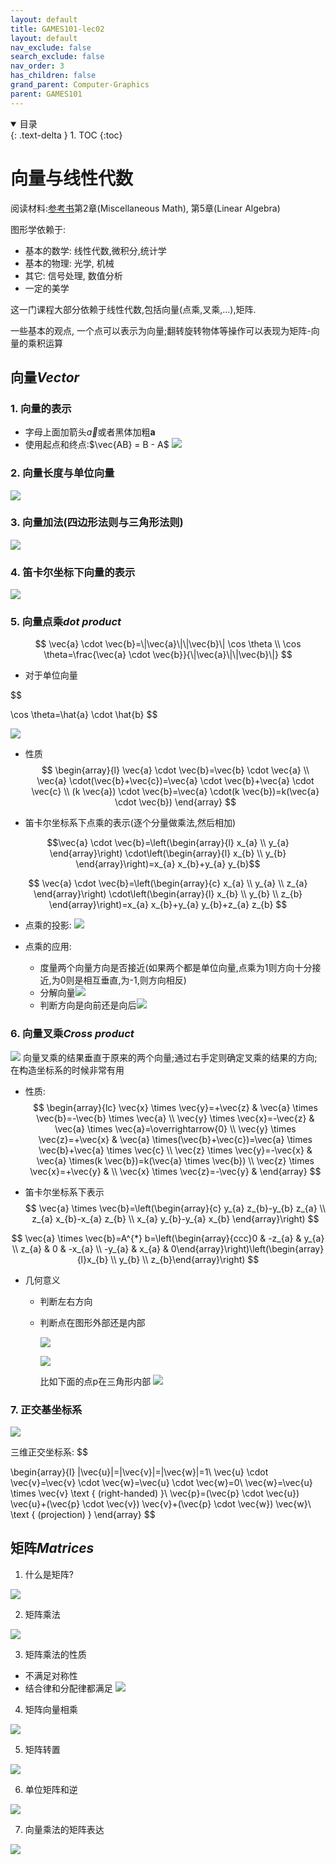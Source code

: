 ```yaml
---
layout: default
title: GAMES101-lec02
layout: default
nav_exclude: false
search_exclude: false
nav_order: 3
has_children: false
grand_parent: Computer-Graphics
parent: GAMES101
---
```


<details open markdown="block">
  <summary>
目录
  </summary>
  {: .text-delta }
1. TOC
{:toc}
</details>



# 向量与线性代数

阅读材料:[参考书](https://gxl-groups.github.io/books/fundamentals-of-computer-graphics-4th.pdf)第2章(Miscellaneous Math), 第5章(Linear Algebra)

图形学依赖于:

- 基本的数学: 线性代数,微积分,统计学
- 基本的物理: 光学, 机械
- 其它: 信号处理, 数值分析
- 一定的美学

这一门课程大部分依赖于线性代数,包括向量(点乘,叉乘,...),矩阵.

一些基本的观点, 一个点可以表示为向量;翻转旋转物体等操作可以表现为矩阵-向量的乘积运算

## 向量*Vector*

### 1. 向量的表示

- 字母上面加箭头$\vec{a}$或者黑体加粗$\boldsymbol{a}$
- 使用起点和终点:$\vec{AB} = B - A$
![](https://s2.loli.net/2022/07/02/G6L7jPZFrYywIAW.png)

### 2. 向量长度与单位向量

![](https://s2.loli.net/2022/07/02/exHjJtgV6hOqwR7.png)

### 3. 向量加法(四边形法则与三角形法则)
![](https://s2.loli.net/2022/07/02/WfseyFqhoAK3MtE.png)

### 4. 笛卡尔坐标下向量的表示

![](https://s2.loli.net/2022/07/02/enfLmroF69MaHgp.png)

### 5. 向量点乘*dot product*

$$
 \vec{a} \cdot \vec{b}=\|\vec{a}\|\|\vec{b}\| \cos \theta \\
  \cos \theta=\frac{\vec{a} \cdot \vec{b}}{\|\vec{a}\|\|\vec{b}\|} 
$$

- 对于单位向量

$$

 \cos \theta=\hat{a} \cdot \hat{b} 
$$

![](https://s2.loli.net/2022/07/02/V8omiMHuXLSYq2d.png)

- 性质
$$
\begin{array}{l}
\vec{a} \cdot \vec{b}=\vec{b} \cdot \vec{a} \\
\vec{a} \cdot(\vec{b}+\vec{c})=\vec{a} \cdot \vec{b}+\vec{a} \cdot \vec{c} \\
(k \vec{a}) \cdot \vec{b}=\vec{a} \cdot(k \vec{b})=k(\vec{a} \cdot \vec{b})
\end{array}
$$

- 笛卡尔坐标系下点乘的表示(逐个分量做乘法,然后相加)

$$\vec{a} \cdot \vec{b}=\left(\begin{array}{l}
x_{a} \\
y_{a}
\end{array}\right) \cdot\left(\begin{array}{l}
x_{b} \\
y_{b}
\end{array}\right)=x_{a} x_{b}+y_{a} y_{b}$$

$$
\vec{a} \cdot \vec{b}=\left(\begin{array}{c}
x_{a} \\
y_{a} \\
z_{a}
\end{array}\right) \cdot\left(\begin{array}{l}
x_{b} \\
y_{b} \\
z_{b}
\end{array}\right)=x_{a} x_{b}+y_{a} y_{b}+z_{a} z_{b}
$$

- 点乘的投影:
![](https://s2.loli.net/2022/07/02/a4Sl6TUeLh9KgBd.png)

- 点乘的应用:
    - 度量两个向量方向是否接近(如果两个都是单位向量,点乘为1则方向十分接近,为0则是相互垂直,为-1,则方向相反)
    - 分解向量![](https://s2.loli.net/2022/07/02/bS4IR1eBWkcHPwh.png)
  - 判断方向是向前还是向后![](https://s2.loli.net/2022/07/02/BvuURPoehOGNJ2l.png)


### 6. 向量叉乘*Cross product*
![](https://s2.loli.net/2022/07/02/hiBRQCWVdw7DJUj.png)
向量叉乘的结果垂直于原来的两个向量;通过右手定则确定叉乘的结果的方向;在构造坐标系的时候非常有用

- 性质:
$$
\begin{array}{lc}
\vec{x} \times \vec{y}=+\vec{z} & \vec{a} \times \vec{b}=-\vec{b} \times \vec{a} \\
\vec{y} \times \vec{x}=-\vec{z} & \vec{a} \times \vec{a}=\overrightarrow{0} \\
\vec{y} \times \vec{z}=+\vec{x} & \vec{a} \times(\vec{b}+\vec{c})=\vec{a} \times \vec{b}+\vec{a} \times \vec{c} \\
\vec{z} \times \vec{y}=-\vec{x} & \vec{a} \times(k \vec{b})=k(\vec{a} \times \vec{b}) \\
\vec{z} \times \vec{x}=+\vec{y} & \\
\vec{x} \times \vec{z}=-\vec{y} &
\end{array}
$$

- 笛卡尔坐标系下表示
$$
\vec{a} \times \vec{b}=\left(\begin{array}{c}
y_{a} z_{b}-y_{b} z_{a} \\
z_{a} x_{b}-x_{a} z_{b} \\
x_{a} y_{b}-y_{a} x_{b}
\end{array}\right)
$$

$$
 \vec{a} \times \vec{b}=A^{*} b=\left(\begin{array}{ccc}0 & -z_{a} & y_{a} \\ z_{a} & 0 & -x_{a} \\ -y_{a} & x_{a} & 0\end{array}\right)\left(\begin{array}{l}x_{b} \\ y_{b} \\ z_{b}\end{array}\right) 
 $$

- 几何意义

  - 判断左右方向
  - 判断点在图形外部还是内部

    ![](https://s2.loli.net/2022/07/02/ukwKeQLJGmlXrHa.png)

    ![](https://s2.loli.net/2022/07/02/Kti8DQzvZFBVkuJ.png)

    比如下面的点p在三角形内部
    ![](https://s2.loli.net/2022/07/02/TkrA5SWxGw98JjR.png)

### 7. 正交基坐标系
![](https://s2.loli.net/2022/07/02/9eEZKXhMF65fLcq.png)

三维正交坐标系:
$$





\begin{array}{l}
\|\vec{u}\|=\|\vec{v}\|=\|\vec{w}\|=1\\
\vec{u} \cdot \vec{v}=\vec{v} \cdot \vec{w}=\vec{u} \cdot \vec{w}=0\\
\vec{w}=\vec{u} \times \vec{v}
\text { (right-handed) }\\
\vec{p}=(\vec{p} \cdot \vec{u}) \vec{u}+(\vec{p} \cdot \vec{v}) \vec{v}+(\vec{p} \cdot \vec{w}) \vec{w}\\
\text { (projection) }
\end{array}
$$

## 矩阵*Matrices*

1. 什么是矩阵?

![](https://s2.loli.net/2022/07/02/bGWyAqohxu8Qf2v.png)

2. 矩阵乘法

![](https://s2.loli.net/2022/07/02/h81lsSfZrjy5YLM.png)

3. 矩阵乘法的性质

- 不满足对称性
- 结合律和分配律都满足
![](https://s2.loli.net/2022/07/02/Olk7znIwQMtxJHB.png)

4. 矩阵向量相乘

![](https://s2.loli.net/2022/07/02/3RiIxku645bZNKQ.png)

5. 矩阵转置

![](https://s2.loli.net/2022/07/02/ekL2EifOzUQuhVm.png)

6. 单位矩阵和逆

![](https://s2.loli.net/2022/07/02/Eh64ZG8fmUIz3iq.png)

7. 向量乘法的矩阵表达

![](https://s2.loli.net/2022/07/02/NUiKXv9oyWrhSJ5.png)

